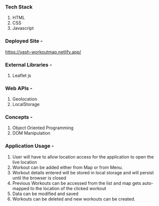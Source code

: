 
### Tech Stack
1) HTML
2) CSS
3) Javascript

### Deployed Site - 
https://yash-workoutmap.netlify.app/

### External Libraries -
1) Leaflet js

### Web APIs -
1) Geolocation
2) LocalStorage

### Concepts -
1) Object Oriented Programming
2) DOM Manipulation

### Application Usage - 
1) User will have to allow location access for the application to open the live location
2) Workout can be added either from Map or from Menu.
3) Workout details entered will be stored in local storage and will persist until the browser is closed
4) Previous Workouts can be accessed from the list and map gets auto-mapped to the location of the clicked workout
5) Data can be modified and saved
6) Workouts can be deleted and new workouts can be created.
